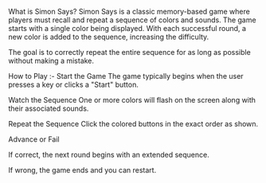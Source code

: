 What is Simon Says?
Simon Says is a classic memory-based game where players must recall and repeat a sequence of colors and sounds. The game starts with a single color being displayed. With each successful round, a new color is added to the sequence, increasing the difficulty.

The goal is to correctly repeat the entire sequence for as long as possible without making a mistake.

How to Play :-
Start the Game
The game typically begins when the user presses a key or clicks a "Start" button.

Watch the Sequence
One or more colors will flash on the screen along with their associated sounds.

Repeat the Sequence
Click the colored buttons in the exact order as shown.

Advance or Fail

If correct, the next round begins with an extended sequence.

If wrong, the game ends and you can restart.




